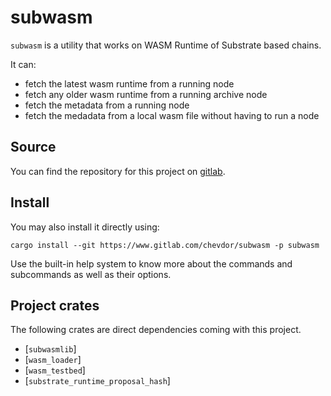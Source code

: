 # subwasm

`subwasm` is a utility that works on WASM Runtime of Substrate based chains. 

It can:
- fetch the latest wasm runtime from a running node
- fetch any older wasm runtime from a running archive node
- fetch the metadata from a running node
- fetch the medadata from a local wasm file without having to run a node

## Source 
You can find the repository for this project on [gitlab](https://www.gitlab.com/chevdor/subwasm).

## Install

You may also install it directly using:
````
cargo install --git https://www.gitlab.com/chevdor/subwasm -p subwasm
````

Use the built-in help system to know more about the commands and subcommands as well as their options.

## Project crates

The following crates are direct dependencies coming with this project.

- [`subwasmlib`]
- [`wasm_loader`]
- [`wasm_testbed`]
- [`substrate_runtime_proposal_hash`]
